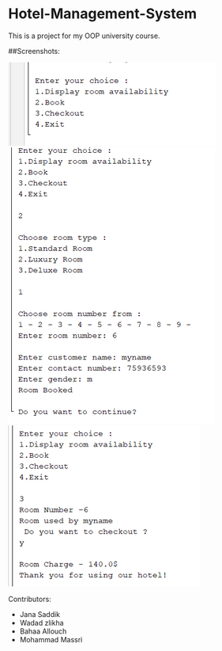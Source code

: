 # Hotel-Management-System

This is a project for my OOP university course.

##Screenshots:

![Alt text](Screenshots/preview1.png?raw=true "preview-1")
![Alt text](Screenshots/preview2.png?raw=true "preview-1")
![Alt text](Screenshots/preview3.png?raw=true "preview-1")


Contributors:
- Jana Saddik
- Wadad zlikha
- Bahaa Allouch
- Mohammad Massri
